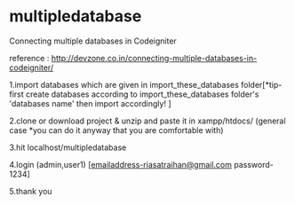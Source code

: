 multipledatabase
================

Connecting multiple databases in Codeigniter

reference : http://devzone.co.in/connecting-multiple-databases-in-codeigniter/

1.import databases which are given in import_these_databases folder[*tip-first create databases according to import_these_databases folder's 'databases name' then import accordingly! ]

2.clone or download project & unzip and paste it in xampp/htdocs/   (general case *you can do it anyway that you are comfortable with) 

3.hit localhost/multipledatabase

4.login (admin,user1) [emailaddress-riasatraihan@gmail.com  password-1234]

5.thank you
